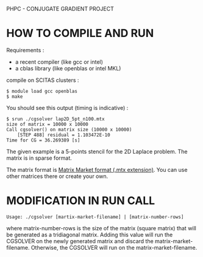 PHPC - CONJUGATE GRADIENT PROJECT

HOW TO COMPILE AND RUN
=====================

Requirements : 

- a recent compiler (like gcc or intel)
- a cblas library (like openblas or intel MKL)

compile on SCITAS clusters :

```
$ module load gcc openblas
$ make
```

You should see this output (timing is indicative) :

```
$ srun ./cgsolver lap2D_5pt_n100.mtx 
size of matrix = 10000 x 10000
Call cgsolver() on matrix size (10000 x 10000)
	[STEP 488] residual = 1.103472E-10
Time for CG = 36.269389 [s]
```

The given example is a 5-points stencil for the 2D Laplace problem. The matrix is in sparse format.

The matrix format is [Matrix Market format (.mtx extension)](https://sparse.tamu.edu/). You can use other matrices there or create your own. 

MODIFICATION IN RUN CALL
========================

```
Usage: ./cgsolver [martix-market-filename] | [matrix-number-rows]
```

where matrix-number-rows is the size of the matrix (square matrix) that will be generated as a tridiagonal matrix. Adding this value will run the CGSOLVER on the newly generated matrix and discard the matrix-market-filename. Otherwise, the CGSOLVER will run on the matrix-market-filename.